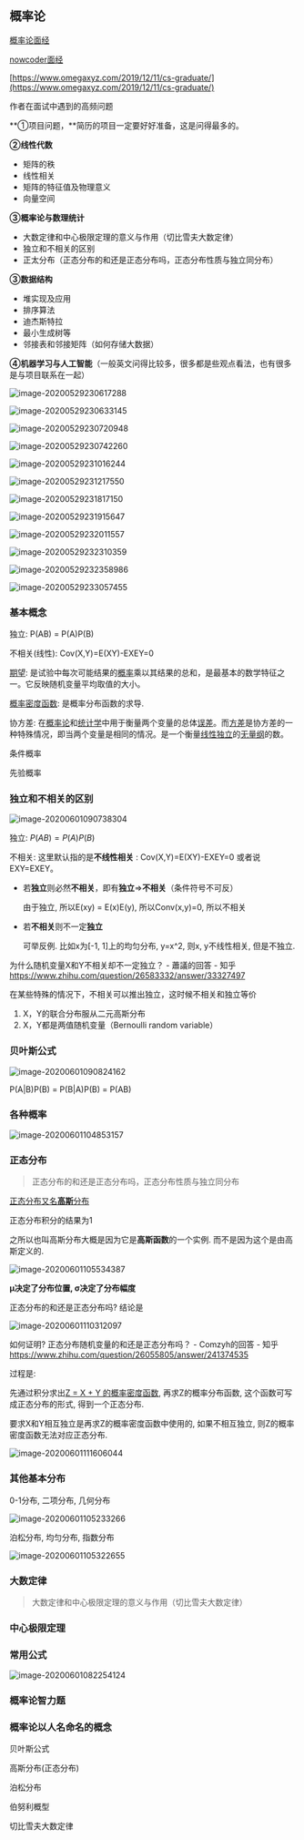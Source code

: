 ## 概率论

[概率论面经](https://zhuanlan.zhihu.com/p/42473598) 

[nowcoder面经](https://www.nowcoder.com/discuss/94581) 



[https://www.omegaxyz.com/2019/12/11/cs-graduate/](https://www.omegaxyz.com/2019/12/11/cs-graduate/) 

作者在面试中遇到的高频问题

**①项目问题，**简历的项目一定要好好准备，这是问得最多的。

**②线性代数**

- 矩阵的秩
- 线性相关
- 矩阵的特征值及物理意义
- 向量空间

**③概率论与数理统计**

- 大数定律和中心极限定理的意义与作用（切比雪夫大数定律）
- 独立和不相关的区别
- 正太分布（正态分布的和还是正态分布吗，正态分布性质与独立同分布）

**③数据结构**

- 堆实现及应用
- 排序算法
- 迪杰斯特拉
- 最小生成树等
- 邻接表和邻接矩阵（如何存储大数据）

**④机器学习与人工智能**（一般英文问得比较多，很多都是些观点看法，也有很多是与项目联系在一起）



![image-20200529230617288](assets/image-20200529230617288.png)



![image-20200529230633145](assets/image-20200529230633145.png)



![image-20200529230720948](assets/image-20200529230720948.png)



![image-20200529230742260](assets/image-20200529230742260.png)



![image-20200529231016244](assets/image-20200529231016244.png)



![image-20200529231217550](assets/image-20200529231217550.png)



![image-20200529231817150](assets/image-20200529231817150.png)

![image-20200529231915647](assets/image-20200529231915647.png)



![image-20200529232011557](assets/image-20200529232011557.png)



![image-20200529232310359](assets/image-20200529232310359.png)



![image-20200529232358986](assets/image-20200529232358986.png)



![image-20200529233057455](assets/image-20200529233057455.png)

### 基本概念

独立: P(AB) = P(A)P(B)

不相关(线性): Cov(X,Y)=E(XY)-EXEY=0

[期望](https://baike.baidu.com/item/数学期望): 是试验中每次可能结果的[概率](https://baike.baidu.com/item/概率/828845)乘以其结果的总和，是最基本的数学特征之一。它反映随机变量平均取值的大小。

[概率密度函数](https://baike.baidu.com/item/概率密度函数): 是概率分布函数的求导. 

协方差: 在[概率论](https://baike.baidu.com/item/概率论/829122)和[统计学](https://baike.baidu.com/item/统计学/1175)中用于衡量两个变量的总体[误差](https://baike.baidu.com/item/误差/738024)。而[方差](https://baike.baidu.com/item/方差/3108412)是协方差的一种特殊情况，即当两个变量是相同的情况。是一个衡量[线性独立](https://baike.baidu.com/item/线性独立)的[无量纲](https://baike.baidu.com/item/无量纲)的数。

条件概率

先验概率



### 独立和不相关的区别

![image-20200601090738304](assets/image-20200601090738304.png)

独立: $P(AB) = P(A)P(B)$ 

不相关: 这里默认指的是**不线性相关** : Cov(X,Y)=E(XY)-EXEY=0 或者说 EXY=EXEY。

- 若**独立**则必然**不相关**，即有**独立**=>**不相关**（条件符号不可反）

    由于独立, 所以E(xy) = E(x)E(y), 所以Conv(x,y)=0, 所以不相关

- 若**不相关**则不一定**独立** 

    可举反例. 比如x为[-1, 1]上的均匀分布, y=x^2, 则x, y不线性相关, 但是不独立. 

    

为什么随机变量X和Y不相关却不一定独立？ - 蕭議的回答 - 知乎 https://www.zhihu.com/question/26583332/answer/33327497 

在某些特殊的情况下，不相关可以推出独立，这时候不相关和独立等价

1. X，Y的联合分布服从二元高斯分布
2. X，Y都是两值随机变量（Bernoulli random variable）



### 贝叶斯公式

![image-20200601090824162](assets/image-20200601090824162.png)

P(A|B)P(B) = P(B|A)P(B) = P(AB)



### 各种概率

![image-20200601104853157](assets/image-20200601104853157.png)



### 正态分布

> 正态分布的和还是正态分布吗，正态分布性质与独立同分布

[正态分布又名**高斯**分布](https://zh.wikipedia.org/wiki/正态分布) 

正态分布积分的结果为1

之所以也叫高斯分布大概是因为它是**高斯函数**的一个实例. 而不是因为这个是由高斯定义的. 

![image-20200601105534387](assets/image-20200601105534387.png)

**μ决定了分布位置, σ决定了分布幅度** 

正态分布的和还是正态分布吗? 结论是

![image-20200601110312097](assets/image-20200601110312097.png)

如何证明? 正态分布随机变量的和还是正态分布吗？ - Comzyh的回答 - 知乎 https://www.zhihu.com/question/26055805/answer/241374535

过程是: 

先通过积分求出[Z = X + Y 的概率密度函数](https://blog.csdn.net/u011240016/article/details/53097048), 再求Z的概率分布函数, 这个函数可写成正态分布的形式, 得到一个正态分布. 

要求X和Y相互独立是再求Z的概率密度函数中使用的, 如果不相互独立, 则Z的概率密度函数无法对应正态分布. 

![image-20200601111606044](assets/image-20200601111606044.png)





### 其他基本分布

0-1分布, 二项分布, 几何分布

![image-20200601105233266](assets/image-20200601105233266.png)

泊松分布, 均匀分布, 指数分布

![image-20200601105322655](assets/image-20200601105322655.png)



### 大数定律

>  大数定律和中心极限定理的意义与作用（切比雪夫大数定律）





### 中心极限定理



### 常用公式

![image-20200601082254124](assets/image-20200601082254124.png)





### 概率论智力题



### 概率论以人名命名的概念

贝叶斯公式

高斯分布(正态分布)

泊松分布

伯努利概型

切比雪夫大数定律

